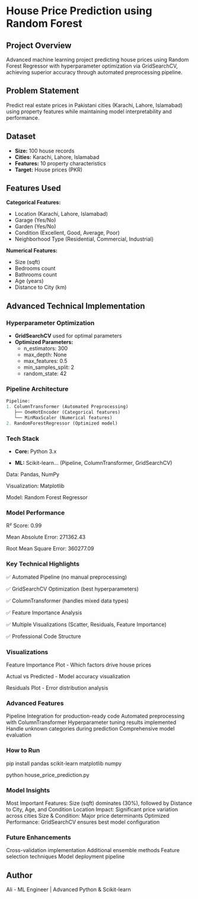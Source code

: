 # House Price Prediction using Random Forest

## Project Overview
Advanced machine learning project predicting house prices using Random Forest Regressor with hyperparameter optimization via GridSearchCV, achieving superior accuracy through automated preprocessing pipeline.

## Problem Statement
Predict real estate prices in Pakistani cities (Karachi, Lahore, Islamabad) using property features while maintaining model interpretability and performance.

## Dataset
- **Size:** 100 house records
- **Cities:** Karachi, Lahore, Islamabad
- **Features:** 10 property characteristics
- **Target:** House prices (PKR)

## Features Used
**Categorical Features:**
- Location (Karachi, Lahore, Islamabad)
- Garage (Yes/No)
- Garden (Yes/No)  
- Condition (Excellent, Good, Average, Poor)
- Neighborhood Type (Residential, Commercial, Industrial)

**Numerical Features:**
- Size (sqft)
- Bedrooms count
- Bathrooms count
- Age (years)
- Distance to City (km)

## Advanced Technical Implementation

### Hyperparameter Optimization
- **GridSearchCV** used for optimal parameters
- **Optimized Parameters:**
  - n_estimators: 300
  - max_depth: None
  - max_features: 0.5
  - min_samples_split: 2
  - random_state: 42

### Pipeline Architecture
```python
Pipeline:
1. ColumnTransformer (Automated Preprocessing)
   ├── OneHotEncoder (Categorical features)
   └── MinMaxScaler (Numerical features)
2. RandomForestRegressor (Optimized model)
```
### Tech Stack
- **Core:** Python 3.x

- **ML:** Scikit-learn... (Pipeline, ColumnTransformer, GridSearchCV)

Data: Pandas, NumPy

Visualization: Matplotlib

Model: Random Forest Regressor

### Model Performance
R² Score: 0.99

Mean Absolute Error: 271362.43

Root Mean Square Error: 360277.09

### Key Technical Highlights
✅ Automated Pipeline (no manual preprocessing)

✅ GridSearchCV Optimization (best hyperparameters)

✅ ColumnTransformer (handles mixed data types)

✅ Feature Importance Analysis

✅ Multiple Visualizations (Scatter, Residuals, Feature Importance)

✅ Professional Code Structure

### Visualizations
Feature Importance Plot - Which factors drive house prices

Actual vs Predicted - Model accuracy visualization

Residuals Plot - Error distribution analysis

### Advanced Features
Pipeline Integration for production-ready code
Automated preprocessing with ColumnTransformer
Hyperparameter tuning results implemented
Handle unknown categories during prediction
Comprehensive model evaluation

### How to Run
pip install pandas scikit-learn matplotlib numpy

python house_price_prediction.py

### Model Insights
Most Important Features: Size (sqft) dominates (30%), followed by Distance to City, Age, and Condition
Location Impact: Significant price variation across cities
Size & Condition: Major price determinants
Optimized Performance: GridSearchCV ensures best model configuration

### Future Enhancements
Cross-validation implementation
Additional ensemble methods
Feature selection techniques
Model deployment pipeline

## Author
Ali - ML Engineer | Advanced Python & Scikit-learn
